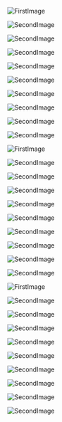 ![FirstImage](/PPT%20images/Detectives-of-LA%20(0).jpg)

![SecondImage](/PPT%20images/Detectives-of-LA%20(1).jpg)

![SecondImage](/PPT%20images/Detectives-of-LA%20(2).jpg)

![SecondImage](/PPT%20images/Detectives-of-LA%20(3).jpg)

![SecondImage](/PPT%20images/Detectives-of-LA%20(4).jpg)

![SecondImage](/PPT%20images/Detectives-of-LA%20(5).jpg)

![SecondImage](/PPT%20images/Detectives-of-LA%20(6).jpg)

![SecondImage](/PPT%20images/Detectives-of-LA%20(7).jpg)

![SecondImage](/PPT%20images/Detectives-of-LA%20(8).jpg)

![SecondImage](/PPT%20images/Detectives-of-LA%20(9).jpg)

![FirstImage](/PPT%20images/Detectives-of-LA%20(10).jpg)

![SecondImage](/PPT%20images/Detectives-of-LA%20(11).jpg)

![SecondImage](/PPT%20images/Detectives-of-LA%20(12).jpg)

![SecondImage](/PPT%20images/Detectives-of-LA%20(13).jpg)

![SecondImage](/PPT%20images/Detectives-of-LA%20(14).jpg)

![SecondImage](/PPT%20images/Detectives-of-LA%20(15).jpg)

![SecondImage](/PPT%20images/Detectives-of-LA%20(16).jpg)

![SecondImage](/PPT%20images/Detectives-of-LA%20(17).jpg)

![SecondImage](/PPT%20images/Detectives-of-LA%20(18).jpg)

![SecondImage](/PPT%20images/Detectives-of-LA%20(19).jpg)

![FirstImage](/PPT%20images/Detectives-of-LA%20(20).jpg)

![SecondImage](/PPT%20images/Detectives-of-LA%20(21).jpg)

![SecondImage](/PPT%20images/Detectives-of-LA%20(22).jpg)

![SecondImage](/PPT%20images/Detectives-of-LA%20(23).jpg)

![SecondImage](/PPT%20images/Detectives-of-LA%20(24).jpg)

![SecondImage](/PPT%20images/Detectives-of-LA%20(25).jpg)

![SecondImage](/PPT%20images/Detectives-of-LA%20(26).jpg)

![SecondImage](/PPT%20images/Detectives-of-LA%20(27).jpg)

![SecondImage](/PPT%20images/Detectives-of-LA%20(29).jpg)

![SecondImage](/PPT%20images/Detectives-of-LA%20(30).jpg)
